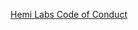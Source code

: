 [Hemi Labs Code of Conduct](https://github.com/hemilabs/community-standards/blob/master/CODE_OF_CONDUCT.md)
